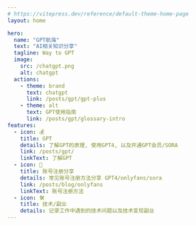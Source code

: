 ```yaml
---
# https://vitepress.dev/reference/default-theme-home-page
layout: home

hero:
  name: "GPT航海"
  text: "AI相关知识分享"
  tagline: Way to GPT
  image:
    src: /chatgpt.png
    alt: chatgpt
  actions:
    - theme: brand
      text: chatgpt
      link: /posts/gpt/gpt-plus
    - theme: alt
      text: GPT使用指南
      link: /posts/gpt/glossary-intro
features:
  - icon: 💰
    title: GPT
    details: 了解GPT的原理, 使用GPT4, 以及开通GPT会员/SORA
    link: /posts/gpt/
    linkText: 了解GPT
  - icon: 🖖
    title: 账号注册分享
    details: 常见账号注册方法分享 GPT4/onlyfans/sora
    link: /posts/blog/onlyfans
    linkText: 账号注册方法
  - icon: 🛠️
    title: 技术/副业
    details: 记录工作中遇到的技术问题以及技术变现副业
---
```


<home></home>

<script lang="ts" setup>
import home from './.vitepress/theme/components/Home.vue'
</script>
